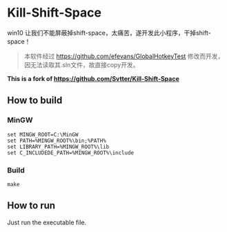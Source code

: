 # Kill-Shift-Space

win10 让我们不能屏蔽掉shift-space，太痛苦，遂开发此小程序，干掉shift-space！
> 本软件经过 https://github.com/efevans/GlobalHotkeyTest 修改而开发，因无法读取其.sln文件，故直接copy开发。

**This is a fork of https://github.com/Svtter/Kill-Shift-Space**

## How to build

### MinGW

```
set MINGW_ROOT=C:\MinGW
set PATH=%MINGW_ROOT%\bin;%PATH%
set LIBRARY_PATH=%MINGW_ROOT%\lib
set C_INCLUDEDE_PATH=%MINGW_ROOT%\include
```

### Build

```
make
```

## How to run

Just run the executable file.

